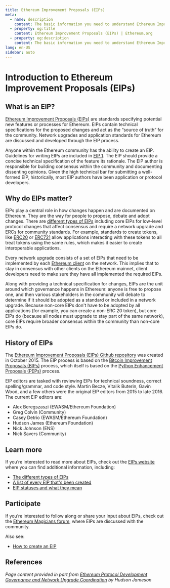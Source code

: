 ```yaml
---
title: Ethereum Improvement Proposals (EIPs)
meta:
  - name: description
    content: The basic information you need to understand Ethereum Improvement Proposals (EIPs).
  - property: og:title
    content: Ethereum Improvement Proposals (EIPs) | Ethereum.org
  - property: og:description
    content: The basic information you need to understand Ethereum Improvement Proposals (EIPs).
lang: en-US
sidebar: auto
---
```


# Introduction to Ethereum Improvement Proposals (EIPs)

## What is an EIP?

[Ethereum Improvement Proposals (EIPs)](https://eips.ethereum.org/) are standards specifying potential new features or processes for Ethereum. EIPs contain technical specifications for the proposed changes and act as the “source of truth” for the community. Network upgrades and application standards for Ethereum are discussed and developed through the EIP process.

Anyone within the Ethereum community has the ability to create an EIP. Guidelines for writing EIPs are included in [EIP 1](https://eips.ethereum.org/EIPS/eip-1). The EIP should provide a concise technical specification of the feature its rationale. The EIP author is responsible for building consensus within the community and documenting dissenting opinions. Given the high technical bar for submitting a well-formed EIP, historically, most EIP authors have been application or protocol developers. 

## Why do EIPs matter?

EIPs play a central role in how changes happen and are documented on Ethereum. They are the way for people to propose, debate and adopt changes. There are [different types of EIPs](https://github.com/ethereum/EIPs/blob/master/EIPS/eip-1.md#eip-types) including core EIPs for low-level protocol changes that affect consensus and require a network upgrade and ERCs for community standards. For example, standards to create tokens, like [ERC20](https://eips.ethereum.org/EIPS/eip-20) or [ERC721](https://eips.ethereum.org/EIPS/eip-721) allow applications interacting with these tokens to all treat tokens using the same rules, which makes it easier to create interoperable applications.

Every network upgrade consists of a set of EIPs that need to be implemented by each [Ethereum client](/learn/#clients-and-nodes) on the network. This implies that to stay in consensus with other clients on the Ethereum mainnet, client developers need to make sure they have all implemented the required EIPs.

Along with providing a technical specification for changes, EIPs are the unit around which governance happens in Ethereum: anyone is free to propose one, and then various stakeholders in the community will debate to determine if it should be adopted as a standard or included in a network upgrade. Because non-core EIPs don't have to be adopted by all applications (for example, you can create a non-ERC 20 token), but core EIPs do (because all nodes must upgrade to stay part of the same network), core EIPs require broader consensus within the community than non-core EIPs do.

## History of EIPs

The [Ethereum Improvement Proposals (EIPs) Github repository](https://github.com/ethereum/EIPs) was created in October 2015. The EIP process is based on the [Bitcoin Improvement Proposals (BIPs)](https://github.com/bitcoin/bips) process, which itself is based on the [Python Enhancement Proposals (PEPs)](https://www.python.org/dev/peps/) process.

EIP editors are tasked with reviewing EIPs for technical soundness, correct spelling/grammar, and code style. Martin Becze, Vitalik Buterin, Gavin Wood, and a few others were the original EIP editors from 2015 to late 2016. The current EIP editors are:

- Alex Beregszaszi (EWASM/Ethereum Foundation)
- Greg Colvin (Community)
- Casey Detrio (EWASM/Ethereum Foundation)
- Hudson James (Ethereum Foundation)
- Nick Johnson (ENS)
- Nick Savers (Community)

## Learn more

If you’re interested to read more about EIPs, check out the [EIPs website](https://eips.ethereum.org/) where you can find additional information, including:

- [The different types of EIPs](https://eips.ethereum.org/)
- [A list of every EIP that's been created](https://eips.ethereum.org/all)
- [EIP statuses and what they mean](https://eips.ethereum.org/)

## Participate

If you’re interested to follow along or share your input about EIPs, check out the [Ethereum Magicians forum](https://ethereum-magicians.org/), where EIPs are discussed with the community.

Also see:

- [How to create an EIP](https://eips.ethereum.org/EIPS/eip-1)

## References

<cite>Page content provided in part from [Ethereum Protocol Development Governance and Network Upgrade Coordination](https://hudsonjameson.com/2020-03-23-ethereum-protocol-development-governance-and-network-upgrade-coordination/) by Hudson Jameson</cite>
